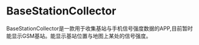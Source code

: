 # BaseStationCollector

BaseStationCollector是一款用于收集基站与手机信号强度数据的APP,目前暂时能显示GSM基站。能显示基站位置与地图上某处的信号强度。
